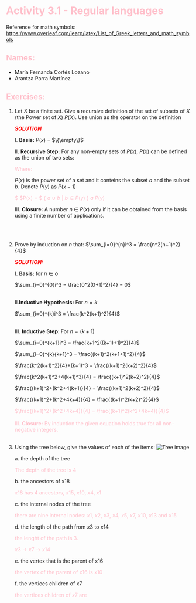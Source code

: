 # <span style="color: pink" > Activity 3.1 - Regular languages

Reference for math symbols:
https://www.overleaf.com/learn/latex/List_of_Greek_letters_and_math_symbols

## <span style="color: pink" > Names:
- María Fernanda Cortés Lozano
- Arantza Parra Martínez


## <span style="color: pink">Exercises:

1. Let $X$ be a finite set. Give a recursive definition of the set of subsets of $X$ (the Power set of $X$) $P(X)$. Use union as the operator on the definition

    <span style="color: red">_**SOLUTION**_

    I. **Basis:**  $P(x)$ = $\{\empty\}$

    II. **Recursive Step:** For any non-empty sets of $P(x)$, $P(x)$ can be defined as the union of two sets:

   <span style="color: pink"> Where:
  
   $P(x)$ is the power set of a set and it conteins the subset $a$ and the subset $b$. Denote $P(y)$ as $P(x-1)$  
    
    <span style="color: pink">  $
    $P(x) = $ \{ $a$ $\cup$ $b$ $|$ $b$ $\in$ $P(y)$ \}  $a$ $P(y)$ 

    III. **Closure:** A number $n$ $\in$ $P(x)$  only if it can be obtained from the basis using a finite number of applications.

<br>  <br/>

2. Prove by induction on $n$ that:
    $\sum_{i=0}^{n}i^3 = \frac{n^2(n+1)^2}{4}$

    <span style="color: red">_**SOLUTION:**_

    I. **Basis:** for $n \in o$

    $\sum_{i=0}^{0}i^3 = \frac{0^2(0+1)^2}{4} = 0$
<br>  <br/>

    II.**Inductive Hypothesis:** For $n = k$

    $\sum_{i=0}^{k}i^3 = \frac{k^2(k+1)^2}{4}$
<br>  <br/>

    III. **Inductive Step**: For $n = (k+1)$

    $\sum_{i=0}^{k+1}i^3 = \frac{k+1^2((k+1)+1)^2}{4}$

    $\sum_{i=0}^{k}{k+1}^3 = \frac{(k+1)^2(k+1+1)^2}{4}$ 

    $\frac{k^2(k+1)^2}{4}+(k+1)^3 = \frac{(k+1)^2(k+2)^2}{4}$ 

    $\frac{k^2(k+1)^2+4(k+1)^3}{4} = \frac{(k+1)^2(k+2)^2}{4}$

    $\frac{(k+1)^2+(k^2+4(k+1)}{4} = \frac{(k+1)^2(k+2)^2}{4}$

    $\frac{(k+1)^2+(k^2+4k+4)}{4} = \frac{(k+1)^2(k+2)^2}{4}$

    <span style="color: pink">$\frac{(k+1)^2+(k^2+4k+4)}{4} = \frac{(k+1)^2(k^2+4k+4)}{4}$
<br>  <br/>
    III. **Closure:** 
    By induction the given equation holds true for all non-negative integers.
<br>  <br/>

3. Using the tree below, give the values of each of the items:
![Tree image](sample_tree.png)

    a. the depth of the tree

    <span style="color: pink">The depth of the tree is $4$

    b. the ancestors of x18

    <span style="color: pink">$x18$ has $4$ ancestors, $x15$, $x10$, $x4$, $x1$

    c. the internal nodes of the tree

    <span style="color: pink">there are nine internal nodes: $x1$, $x2$, $x3$, $x4$, $x5$, $x7$, $x10$, $x13$ and $x15$

    d. the length of the path from $x3$ to $x14$

    <span style="color: pink"> the lenght of the path is $3$. 

    <span style="color: pink">$x3$ -> $x7$ -> $x14$

    e. the vertex that is the parent of x16

    <span style="color: pink"> the vertex of the parent of x16 is $x10$

    f. the vertices children of x7

    <span style="color: pink"> the vertices children of $x7$ are 
